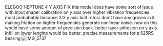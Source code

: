 ELEGOO NEPTUNE 4 Y AXIS FIX
this model does have some sort of issue with input shaper calibration on y axis over higher vibration frequencies.
most probabably because 2/3 y axis bolt rotors don't have any groves in it. making friction on higher frequencies generate nonlinear noise.
now on this would have some amount of precision back.
better layer adhesion on y axis. infill on lower lenghts would be better.
precise measurements for a 625RS bearing
![IMG_5737](https://github.com/anishsheikh/3d-models/assets/38411333/b90bcb7b-09ad-41f0-bcff-b878bae9df51)
